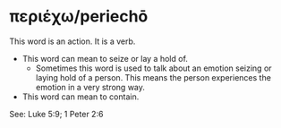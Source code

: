 # περιέχω/periechō
This word is an action. It is a verb.

* This word can mean to seize or lay a hold of.
    * Sometimes this word is used to talk about an emotion seizing or laying hold of a person. This means the person experiences the emotion in a very strong way.
* This word can mean to contain.

See: Luke 5:9; 1 Peter 2:6
